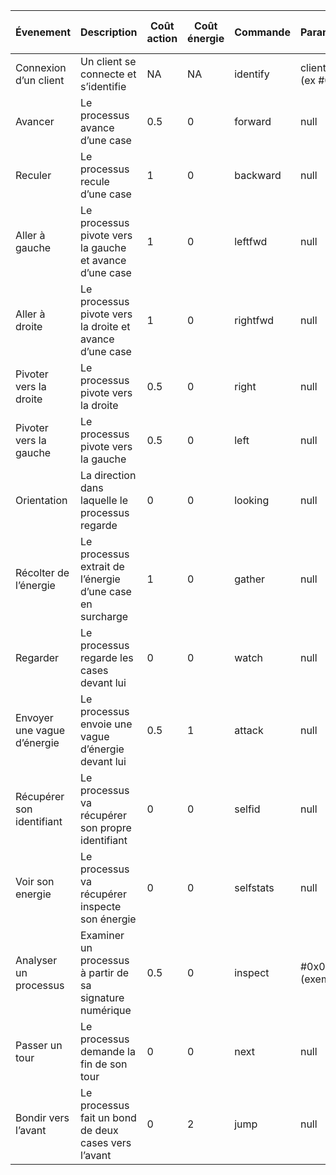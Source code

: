 Évenement |Description |Coût action |Coût énergie |Commande |Paramètres |Data de la réponse |Destinataire
------|------|------|------| ------|------|------|------
Connexion d’un client |Un client se connecte et s’identifie |NA |NA |identify |client\_id (ex #0x01) |null |Serveur
Avancer |Le processus avance d’une case |0.5 |0 |forward |null |null |Serveur
Reculer |Le processus recule d’une case |1 |0 |backward |null |null |Serveur
Aller à gauche |Le processus pivote vers la gauche et avance d’une case |1 |0 |leftfwd |null |null |Serveur
Aller à droite |Le processus pivote vers la droite et avance d’une case |1 |0 |rightfwd |null |null |Serveur
Pivoter vers la droite |Le processus pivote vers la droite |0.5 |0 |right |null |null |Serveur
Pivoter vers la gauche |Le processus pivote vers la gauche |0.5 |0 |left |null |null |Serveur
Orientation |La direction dans laquelle le processus regarde |0 |0 |looking |null |1(voir enum direction) |Serveur
Récolter de l’énergie |Le processus extrait de l’énergie d’une case en surcharge |1 |0 |gather |null |null |Serveur
Regarder |Le processus regarde les cases devant lui |0 |0 |watch |null |voir “vision serveur” |Serveur
Envoyer une vague d’énergie |Le processus envoie une vague d’énergie devant lui |0.5 |1 |attack |null |null |Serveur
Récupérer son identifiant |Le processus va récupérer son propre identifiant |0 |0 |selfid |null |“#0x01” (exemple) |Serveur
Voir son energie |Le processus va récupérer inspecte son énergie |0 |0 |selfstats |null |42 (exemple) |Serveur
Analyser un processus |Examiner un processus à partir de sa signature numérique |0.5 |0 |inspect |#0x01 (exemple) |55 (exemple) |Serveur
Passer un tour |Le processus demande la fin de son tour |0 |0 |next |null |null |Serveur
Bondir vers l’avant |Le processus fait un bond de deux cases vers l’avant |0 |2 |jump |null |null |Serveur
